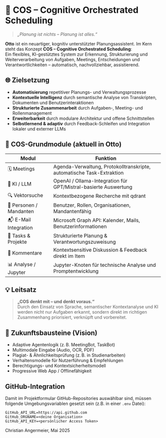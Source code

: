 # 🧠 COS – Cognitive Orchestrated Scheduling

> _„Planung ist nichts – Planung ist alles.“_

**Otto** ist ein neuartiger, kognitiv unterstützter Planungsassistent. Im Kern steht das Konzept **COS – Cognitive Orchestrated Scheduling**:  
Ein flexibles, KI-gestütztes System zur Erkennung, Strukturierung und Weiterverarbeitung von Aufgaben, Meetings, Entscheidungen und Verantwortlichkeiten – automatisch, nachvollziehbar, assistierend.

## 🌐 Zielsetzung

- **Automatisierung** repetitiver Planungs- und Verwaltungsprozesse
- **Kontextuelle Intelligenz** durch semantische Analyse von Transkripten, Dokumenten und Benutzerinteraktionen
- **Strukturierte Zusammenarbeit** durch Aufgaben-, Meeting- und Rollenmanagement
- **Erweiterbarkeit** durch modulare Architektur und offene Schnittstellen
- **Selbstlernend & adaptiv** durch Feedback-Schleifen und Integration lokaler und externer LLMs

## 🧩 COS-Grundmodule (aktuell in Otto)

| Modul                  | Funktion                                                                 |
|------------------------|--------------------------------------------------------------------------|
| 🗓️ Meetings             | Agenda-Verwaltung, Protokolltranskripte, automatische Task-Extraktion   |
| 🧠 KI / LLM             | OpenAI / Ollama-Integration für GPT/Mistral-basierte Auswertung          |
| 🔍 Vektorsuche          | Kontextbezogene Recherche mit qdrant                                  |
| 🧑 Personen / Mandanten | Benutzer, Rollen, Organisationen, Mandantenfähig                        |
| 📬 E-Mail Integration   | Microsoft Graph API: Kalender, Mails, Benutzerinformationen              |
| 📝 Tasks & Projekte     | Strukturierte Planung & Verantwortungszuweisung                         |
| 💬 Kommentare           | Kontextsensitive Diskussion & Feedback direkt im Item                   |
| 📊 Analyse / Jupyter    | Jupyter-Knoten für technische Analyse und Promptentwicklung              |

## 💡 Leitsatz

> **„COS denkt mit – und denkt voraus.“**  
> Durch den Einsatz von Sprache, semantischer Kontextanalyse und KI werden nicht nur Aufgaben erkannt, sondern direkt im richtigen Zusammenhang priorisiert, verknüpft und vorbereitet.

## 🧱 Zukunftsbausteine (Vision)

- Adaptive Agentenlogik (z. B. MeetingBot, TaskBot)
- Multimodale Eingabe (Audio, OCR, PDF)
- Plagiat- & Ähnlichkeitsprüfung (z. B. in Studienarbeiten)
- Verhaltensmodelle für Nutzerführung & Empfehlungen
- Berechtigungs- und Kontextsicherheitsmodell
- Progressive Web App / Offlinefähigkeit

## GitHub-Integration

Damit im Projektformular GitHub-Repositories auswählbar sind, müssen folgende
Umgebungsvariablen gesetzt sein (z.B. in einer `.env` Datei):

```
GitHub_API_URL=https://api.github.com
GitHub_ORGNAME=<deine Organisation>
GitHub_API_KEY=<persönlicher Access Token>
```

Christian Angermeier, Mai 2025
